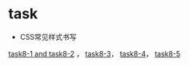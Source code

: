 # task 

* CSS常见样式书写

[task8-1 and task8-2](https://dtsgx126.github.io/task/task8.html)	，
[task8-3](https://dtsgx126.github.io/task/task8-3.html)，
[task8-4](https://dtsgx126.github.io/task/task8-4.html)，
[task8-5](https://dtsgx126.github.io/task/task8-5.html)
